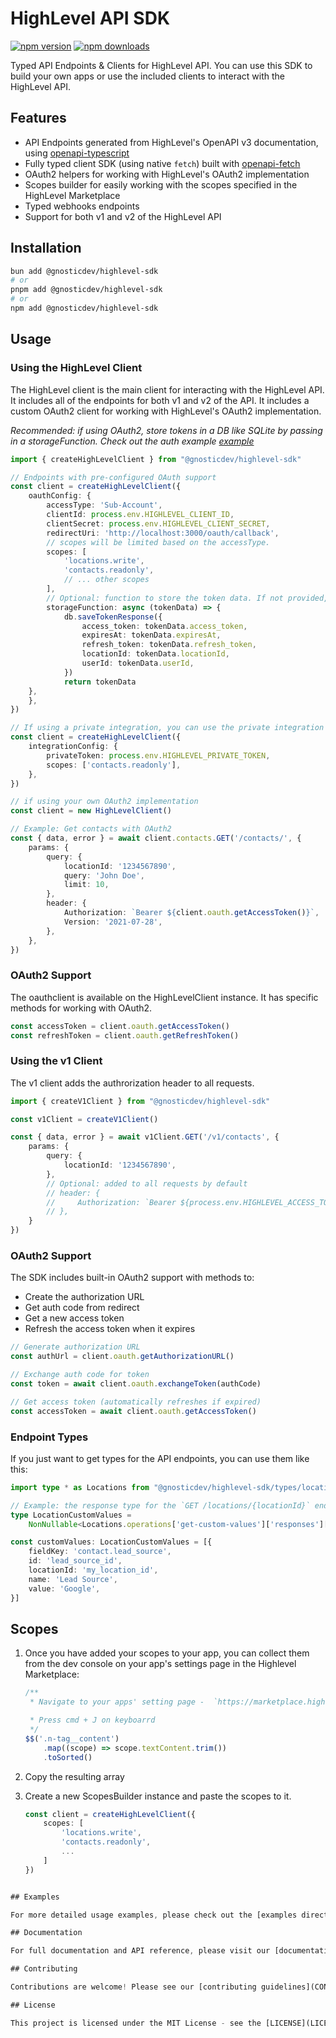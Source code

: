 # HighLevel API SDK

[![npm version](https://badge.fury.io/js/%40gnosticdev%2Fhighlevel-sdk.svg)](https://badge.fury.io/js/%40gnosticdev%2Fhighlevel-sdk)
[![npm downloads](https://img.shields.io/npm/dm/your-package-name.svg)](https://www.npmjs.com/package/your-package-name)

Typed API Endpoints & Clients for HighLevel API. You can use this SDK to build your own apps or use the included clients to interact with the HighLevel API.

## Features

- API Endpoints generated from HighLevel's OpenAPI v3 documentation, using [openapi-typescript](https://openapi-ts.dev/introduction)
- Fully typed client SDK (using native `fetch`) built with [openapi-fetch](https://openapi-ts.dev/openapi-fetch/)
- OAuth2 helpers for working with HighLevel's OAuth2 implementation
- Scopes builder for easily working with the scopes specified in the HighLevel Marketplace
- Typed webhooks endpoints
- Support for both v1 and v2 of the HighLevel API

## Installation

```bash
bun add @gnosticdev/highlevel-sdk
# or
pnpm add @gnosticdev/highlevel-sdk
# or
npm add @gnosticdev/highlevel-sdk
```

## Usage

### Using the HighLevel Client

The HighLevel client is the main client for interacting with the HighLevel API. It includes all of the endpoints for both v1 and v2 of the API. It includes a custom OAuth2 client for working with HighLevel's OAuth2 implementation.

_Recommended: if using OAuth2, store tokens in a DB like SQLite by passing in a storageFunction. Check out the auth example [example](./examples/bun-auth/)_

```ts
import { createHighLevelClient } from "@gnosticdev/highlevel-sdk"

// Endpoints with pre-configured OAuth support
const client = createHighLevelClient({
    oauthConfig: {
        accessType: 'Sub-Account',
        clientId: process.env.HIGHLEVEL_CLIENT_ID,
        clientSecret: process.env.HIGHLEVEL_CLIENT_SECRET,
        redirectUri: 'http://localhost:3000/oauth/callback',
        // scopes will be limited based on the accessType.
        scopes: [
            'locations.write',
            'contacts.readonly',
            // ... other scopes
        ],
        // Optional: function to store the token data. If not provided, will be available in memory only.
        storageFunction: async (tokenData) => {
            db.saveTokenResponse({
                access_token: tokenData.access_token,
                expiresAt: tokenData.expiresAt,
                refresh_token: tokenData.refresh_token,
                locationId: tokenData.locationId,
                userId: tokenData.userId,
            })
            return tokenData
    },
    },
})

// If using a private integration, you can use the private integration client
const client = createHighLevelClient({
    integrationConfig: {
        privateToken: process.env.HIGHLEVEL_PRIVATE_TOKEN,
        scopes: ['contacts.readonly'],
    },
})

// if using your own OAuth2 implementation
const client = new HighLevelClient()

// Example: Get contacts with OAuth2
const { data, error } = await client.contacts.GET('/contacts/', {
    params: {
        query: {
            locationId: '1234567890',
            query: 'John Doe',
            limit: 10,
        },
        header: {
            Authorization: `Bearer ${client.oauth.getAccessToken()}`,
            Version: '2021-07-28',
        },
    },
})
```

### OAuth2 Support

The oauthclient is available on the HighLevelClient instance. It has specific methods for working with OAuth2.

```ts
const accessToken = client.oauth.getAccessToken()
const refreshToken = client.oauth.getRefreshToken()
```

### Using the v1 Client

The v1 client adds the authrorization header to all requests.

```ts
import { createV1Client } from "@gnosticdev/highlevel-sdk"

const v1Client = createV1Client()

const { data, error } = await v1Client.GET('/v1/contacts', {
    params: {
        query: {
            locationId: '1234567890',
        },
        // Optional: added to all requests by default
        // header: {
        //     Authorization: `Bearer ${process.env.HIGHLEVEL_ACCESS_TOKEN}`,
        // },
    }
})
```

### OAuth2 Support

The SDK includes built-in OAuth2 support with methods to:

- Create the authorization URL
- Get auth code from redirect
- Get a new access token
- Refresh the access token when it expires

```ts
// Generate authorization URL
const authUrl = client.oauth.getAuthorizationURL()

// Exchange auth code for token
const token = await client.oauth.exchangeToken(authCode)

// Get access token (automatically refreshes if expired)
const accessToken = await client.oauth.getAccessToken()
```

### Endpoint Types

If you just want to get types for the API endpoints, you can use them like this:

```ts
import type * as Locations from "@gnosticdev/highlevel-sdk/types/locations"

// Example: the response type for the `GET /locations/{locationId}` endpoint
type LocationCustomValues =
    NonNullable<Locations.operations['get-custom-values']['responses']['200']['content']['application/json']['customValues']>

const customValues: LocationCustomValues = [{
    fieldKey: 'contact.lead_source',
    id: 'lead_source_id',
    locationId: 'my_location_id',
    name: 'Lead Source',
    value: 'Google',
}]
```

## Scopes

1. Once you have added your scopes to your app, you can collect them from the dev console on your app's settings page in the Highlevel Marketplace:

    ```ts
    /**
     * Navigate to your apps' setting page -  `https://marketplace.highlevel.com/app-settins/<your-app-id>/auth`

     * Press cmd + J on keyboarrd
     */
    $$('.n-tag__content')
        .map((scope) => scope.textContent.trim())
        .toSorted()
    ```

2. Copy the resulting array
3. Create a new ScopesBuilder instance and paste the scopes to it.

    ```ts
    const client = createHighLevelClient({
        scopes: [
            'locations.write',
            'contacts.readonly',
            ...
        ]
    })
    ```

```ts

## Examples

For more detailed usage examples, please check out the [examples directory](./examples).

## Documentation

For full documentation and API reference, please visit our [documentation site](https://link-to-your-documentation).

## Contributing

Contributions are welcome! Please see our [contributing guidelines](CONTRIBUTING.md) for more details.

## License

This project is licensed under the MIT License - see the [LICENSE](LICENSE) file for details.
